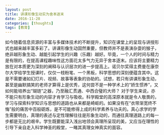 ```yaml
---
layout: post
title: 讲课形像生动实为舍本逐末
date: 2016-11-28
categories: [thoughts]
tags: [教育]
---
```


如今随着信息资源的丰富与多媒体技术的不断提升，知识在课堂上的呈现与讲授形式也越来越丰富多彩了。讲课形像生动固然重要，但教师并不是表演杂耍的猴子，绝非越形象生动、越能引起学生的兴趣（乐趣）越好。毕竟，一个人的时间与精力是有限的，在提高课程趣味性这方面花太多气力无异于舍本逐末。应该将主要精力放在对本质更为深刻的阐释与认识层次的进一步提高上。诺贝尔奖得主费曼在康奈尔大学给学生授课时，仅仅一枝粉笔、一个黑板，科学思想的深刻便蕴含其中。这是不需要诸如幻灯片、视频、故事等表象的协助的。试想，若只有讲课形象生动，甚至是幽默搞笑的老师才算得上是优秀，这何尝不是一种学术上的“娇生惯养”，又如何能培养出“瑚琏”之器，乃至融汇贯通、中西合璧的大师？ 对于学生来说，亦不能只有形象生动的内容才肯学习与吸收。科学殿堂的高深原本就是令人敬畏的，学习与探索科学知识与思想的道路也从来都是崎岖的。如果没有在“衣带渐宽终不悔”般的痛苦中百般砺炼，是不可能修得上成的科学素养与功夫的。真心求学的学生需要明白，真理的表述与定性理解往往是形象生动的，而通往真理道路上的每一步都是无比的艰辛。学生既要能深入浅出地领会真理所呈现的美，又应当在理性的引导下亲自走入科学神圣的殿堂，一睹其真理女神真实的面容。
